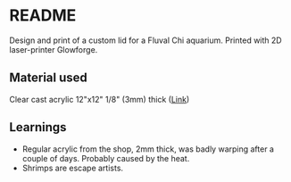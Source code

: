 # README

Design and print of a custom lid for a Fluval Chi aquarium.
Printed with 2D laser-printer Glowforge.

## Material used

Clear cast acrylic 12"x12" 1/8" (3mm) thick ([Link](https://www.amazon.ca/gp/product/B078NJ1Q9W/ref=ppx_yo_dt_b_asin_title_o00_s00?ie=UTF8&psc=1))

## Learnings
* Regular acrylic from the shop, 2mm thick, was badly warping after a couple of days. Probably caused by the heat.
* Shrimps are escape artists.
